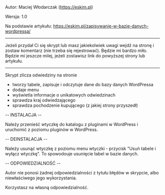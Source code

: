 Autor: Maciej Włodarczak (https://eskim.pl)

Wersja: 1.0

Na podstawie artykułu: https://eskim.pl/zapisywanie-w-bazie-danych-wordpressa/

***
Jeżeli przydał Ci się skrypt lub masz jakiekolwiek uwagi wejdź na stronę i zostaw komentarz (nie trzeba się rejestrować). Będzie mi bardzo miło.
Będzie mi jeszcze milej, jeżeli zostawisz link do powyższej strony lub artykułu.
***

Skrypt zlicza odwiedziny na stronie

- tworzy tabele, zapisuje i odczytuje dane do bazy danych WordPressa
- dodaje menu
- wyświetla informacje o unikatowych odwiedzinach
- sprawdza kraj odwiedzającego
- sprawdza pochodzenie kupującego (z jakiej strony przyszedł)


-- INSTALACJA --

Należy przenieść wtyczkę do katalogu z pluginami w WordPress i uruchomić z poziomu pluginów w WordPress.


-- DEINSTALACJA --

Należy usunąć wtyczkę z poziomu menu wtyczki - przycisk "Usuń tabele i wyłącz wtyczkę". To spowodouje usunięcie tabel w bazie danych.


-- ODPOWIEDZIALNOŚĆ --

Autor nie ponosi żadnej odpowiedzialności z tytułu błędów w skrypcie, albo niewłaściwego jego wykorzystania.

Korzystasz na własną odpowiedzialność.
